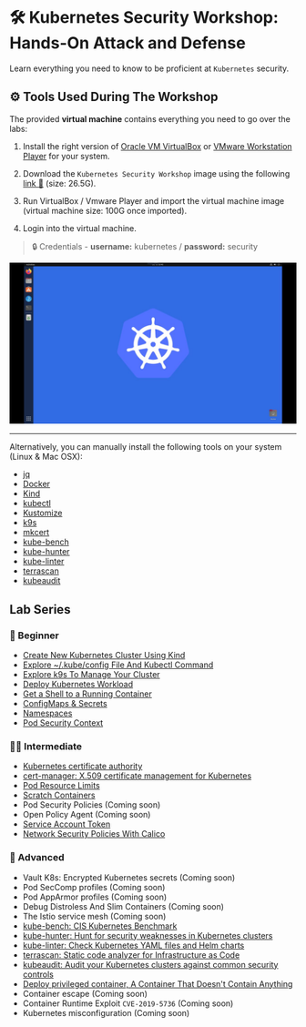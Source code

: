 # 🛠️ Kubernetes Security Workshop: Hands-On Attack and Defense

Learn everything you need to know to be proficient at `Kubernetes` security.

## ⚙️ Tools Used During The Workshop

The provided **virtual machine** contains everything you need to go over the labs:

1. Install the right version of [Oracle VM VirtualBox](https://www.virtualbox.org/wiki/Downloads) or [VMware Workstation Player](https://www.vmware.com/content/vmware/vmware-published-sites/us/products/workstation-player/workstation-player-evaluation.html.html) for your system.

1. Download the `Kubernetes Security Workshop` image using the following [link 🔗](https://drive.google.com/file/d/12IX4xGvfqgZLrtutimWqQdxpJRRzDPto/view) (size: 26.5G).

1. Run VirtualBox / Vmware Player and import the virtual machine image (virtual machine size: 100G once imported).

1. Login into the virtual machine.

> 🔒 Credentials - **username:** kubernetes / **password:** security

![virtual machine](./images/virtual-machine.jpeg)

---

Alternatively, you can manually install the following tools on your system (Linux & Mac OSX):

- [jq](https://jqlang.github.io/jq/)
- [Docker](https://docs.docker.com/engine/install/)
- [Kind](https://kind.sigs.k8s.io/docs/user/quick-start/#installation)
- [kubectl](https://kubernetes.io/docs/tasks/tools/#kubectl)
- [Kustomize](https://kustomize.io/)
- [k9s](https://k9scli.io/topics/install/)
- [mkcert](https://github.com/FiloSottile/mkcert)
- [kube-bench](https://raw.githubusercontent.com/aquasecurity/kube-bench/main/job.yaml)
- [kube-hunter](https://github.com/aquasecurity/kube-hunter)
- [kube-linter](https://github.com/stackrox/kube-linter/releases/download/v0.6.5/kube-linter-linux.tar.gz)
- [terrascan](https://github.com/tenable/terrascan/releases/download/v1.18.3/terrascan_1.18.3_Linux_x86_64.tar.gz)
- [kubeaudit](https://github.com/Shopify/kubeaudit/releases/download/v0.22.0/kubeaudit_0.22.0_linux_amd64.tar.gz)

## Lab Series

### 👶 Beginner

- [Create New Kubernetes Cluster Using Kind](./lab-1/README.md)
- [Explore ~/.kube/config File And Kubectl Command](./lab-2/README.md)
- [Explore k9s To Manage Your Cluster](./lab-3/README.md)
- [Deploy Kubernetes Workload](./lab-4/README.md)
- [Get a Shell to a Running Container](./lab-5/README.md)
- [ConfigMaps & Secrets](./lab-6/README.md)
- [Namespaces](./lab-7/README.md)
- [Pod Security Context](./lab-8/README.md)

### 👩‍💻 Intermediate

- [Kubernetes certificate authority](./lab-18/README.md)
- [cert-manager: X.509 certificate management for Kubernetes](./lab-19/README.md)
- [Pod Resource Limits](./lab-9/README.md)
- [Scratch Containers](./lab-10/README.md)
- Pod Security Policies (Coming soon)
- Open Policy Agent (Coming soon)
- [Service Account Token](./lab-11/README.md)
- [Network Security Policies With Calico](./lab-12/README.md)

### 🥷 Advanced

- Vault K8s: Encrypted Kubernetes secrets (Coming soon)
- Pod SecComp profiles (Coming soon)
- Pod AppArmor profiles (Coming soon)
- Debug Distroless And Slim Containers (Coming soon)
- The Istio service mesh (Coming soon)
- [kube-bench: CIS Kubernetes Benchmark](./lab-13/README.md)
- [kube-hunter: Hunt for security weaknesses in Kubernetes clusters](./lab-14/README.md)
- [kube-linter: Check Kubernetes YAML files and Helm charts](./lab-15/README.md)
- [terrascan: Static code analyzer for Infrastructure as Code](./lab-16/README.md)
- [kubeaudit: Audit your Kubernetes clusters against common security controls](./lab-17/README.md)
- [Deploy privileged container, A Container That Doesn't Contain Anything](./lab-20/README.md)
- Container escape (Coming soon)
- Container Runtime Exploit `CVE-2019-5736` (Coming soon)
- Kubernetes misconfiguration (Coming soon)
